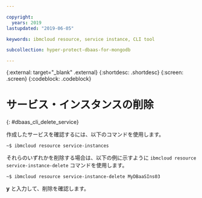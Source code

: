 ```yaml
---

copyright:
  years: 2019
lastupdated: "2019-06-05"

keywords: ibmcloud resource, service instance, CLI tool

subcollection: hyper-protect-dbaas-for-mongodb

---
```


{:external: target="_blank" .external}
{:shortdesc: .shortdesc}
{:screen: .screen}
{:codeblock: .codeblock}


# サービス・インスタンスの削除
{: #dbaas_cli_delete_service}

作成したサービスを確認するには、以下のコマンドを使用します。

<pre><code class="hljs">~$ ibmcloud resource service-instances
</code></pre>

それらのいずれかを削除する場合は、以下の例に示すように `ibmcloud resource service-instance-delete` コマンドを使用します。

<pre><code class="hljs">~$ ibmcloud resource service-instance-delete MyDBaaSIns03
</code></pre>

**y** と入力して、削除を確認します。
